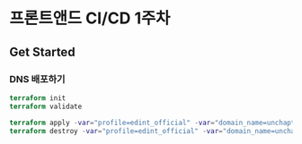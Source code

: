 # 프론트앤드 CI/CD 1주차

## Get Started


### DNS 배포하기

```tf
terraform init
terraform validate

terraform apply -var="profile=edint_official" -var="domain_name=unchaptered.shop"
terraform destroy -var="profile=edint_official" -var="domain_name=unchaptered.shop"
```